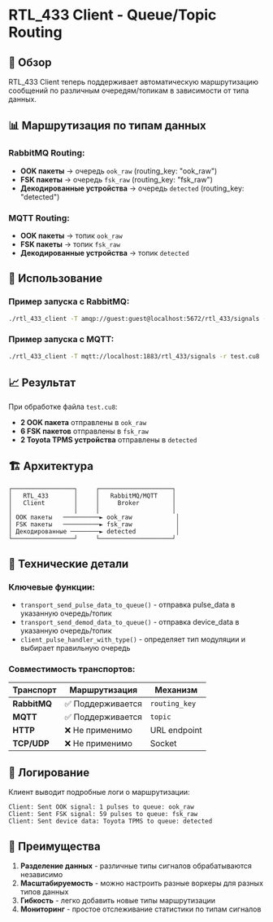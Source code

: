# RTL_433 Client - Queue/Topic Routing

## 🎯 Обзор

RTL_433 Client теперь поддерживает автоматическую маршрутизацию сообщений по различным очередям/топикам в зависимости от типа данных.

## 📊 Маршрутизация по типам данных

### **RabbitMQ Routing:**
- **OOK пакеты** → очередь `ook_raw` (routing_key: "ook_raw")
- **FSK пакеты** → очередь `fsk_raw` (routing_key: "fsk_raw")  
- **Декодированные устройства** → очередь `detected` (routing_key: "detected")

### **MQTT Routing:**
- **OOK пакеты** → топик `ook_raw`
- **FSK пакеты** → топик `fsk_raw`
- **Декодированные устройства** → топик `detected`

## 🔧 Использование

### Пример запуска с RabbitMQ:
```bash
./rtl_433_client -T amqp://guest:guest@localhost:5672/rtl_433/signals -r test.cu8
```

### Пример запуска с MQTT:
```bash
./rtl_433_client -T mqtt://localhost:1883/rtl_433/signals -r test.cu8
```

## 📈 Результат

При обработке файла `test.cu8`:
- **2 OOK пакета** отправлены в `ook_raw`
- **6 FSK пакетов** отправлены в `fsk_raw`
- **2 Toyota TPMS устройства** отправлены в `detected`

## 🏗️ Архитектура

```
┌─────────────────┐     ┌────────────────────┐
│   RTL_433       │     │   RabbitMQ/MQTT    │
│   Client        │     │     Broker         │
│                 │     │                    │
│ OOK пакеты   ──────────► ook_raw            │
│ FSK пакеты   ──────────► fsk_raw            │  
│ Декодированные ────────► detected           │
└─────────────────┘     └────────────────────┘
```

## 🔨 Технические детали

### Ключевые функции:
- `transport_send_pulse_data_to_queue()` - отправка pulse_data в указанную очередь/топик
- `transport_send_demod_data_to_queue()` - отправка device_data в указанную очередь/топик
- `client_pulse_handler_with_type()` - определяет тип модуляции и выбирает правильную очередь

### Совместимость транспортов:

| **Транспорт** | **Маршрутизация** | **Механизм** |
|---------------|-------------------|--------------|
| **RabbitMQ**  | ✅ Поддерживается | `routing_key` |
| **MQTT**      | ✅ Поддерживается | `topic` |
| **HTTP**      | ❌ Не применимо   | URL endpoint |
| **TCP/UDP**   | ❌ Не применимо   | Socket |

## 📝 Логирование

Клиент выводит подробные логи о маршрутизации:
```
Client: Sent OOK signal: 1 pulses to queue: ook_raw
Client: Sent FSK signal: 59 pulses to queue: fsk_raw
Client: Sent device data: Toyota TPMS to queue: detected
```

## 🚀 Преимущества

1. **Разделение данных** - различные типы сигналов обрабатываются независимо
2. **Масштабируемость** - можно настроить разные воркеры для разных типов данных
3. **Гибкость** - легко добавить новые типы маршрутизации
4. **Мониторинг** - простое отслеживание статистики по типам сигналов
